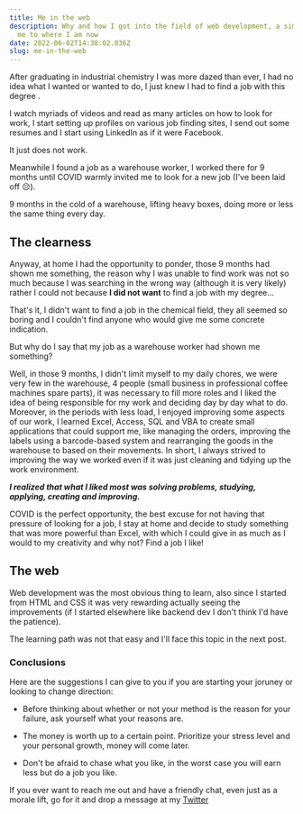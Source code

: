 ```yaml
---
title: Me in the web
description: Why and how I got into the field of web development, a simple journey that led
  me to where I am now
date: 2022-06-02T14:38:02.836Z
slug: me-in-the-web
---
```


After graduating in industrial chemistry I was more dazed than ever, I had no idea what I wanted or wanted to do, I just knew I had to find a job with this degree .

I watch myriads of videos and read as many articles on how to look for work, I start setting up profiles on various job finding sites, I send out some resumes and I start using LinkedIn as if it were Facebook.

It just does not work.

Meanwhile I found a job as a warehouse worker, I worked there for 9 months until COVID warmly invited me to look for a new job (I've been laid off 😔).

9 months in the cold of a warehouse, lifting heavy boxes, doing more or less the same thing every day.

## The clearness

Anyway, at home I had the opportunity to ponder, those 9 months had shown me something, the reason why I was unable to find work was not so much because I was searching in the wrong way (although it is very likely) rather I could not because **I did not want** to find a job with my degree...

That's it, I didn't want to find a job in the chemical field, they all seemed so boring and I couldn't find anyone who would give me some concrete indication.

But why do I say that my job as a warehouse worker had shown me something?

Well, in those 9 months, I didn't limit myself to my daily chores, we were very few in the warehouse, 4 people (small business in professional coffee machines spare parts), it was necessary to fill more roles and I liked the idea of ​​being responsible for my work and deciding day by day what to do.
Moreover, in the periods with less load, I enjoyed improving some aspects of our work, I learned Excel, Access, SQL and VBA to create small applications that could support me, like managing the orders, improving the labels using a barcode-based system and rearranging the goods in the warehouse to based on their movements.
In short, I always strived to improving the way we worked even if it was just cleaning and tidying up the work environment.

_**I realized that what I liked most was solving problems, studying, applying, creating and improving.**_

COVID is the perfect opportunity, the best excuse for not having that pressure of looking for a job, I stay at home and decide to study something that was more powerful than Excel, with which I could give in as much as I would to my creativity and why not? Find a job I like!

## The web

Web development was the most obvious thing to learn, also since I started from HTML and CSS it was very rewarding actually seeing the improvements (if I started elsewhere like backend dev I don't think I'd have the patience).

The learning path was not that easy and I'll face this topic in the next post.

### Conclusions

Here are the suggestions I can give to you if you are starting your joruney or looking to change direction:

- Before thinking about whether or not your method is the reason for your failure, ask yourself what your reasons are.

- The money is worth up to a certain point. Prioritize your stress level and your personal growth, money will come later.

- Don't be afraid to chase what you like, in the worst case you will earn less but do a job you like.

If you ever want to reach me out and have a friendly chat, even just as a morale lift, go for it and drop a message at my [Twitter](https://twitter.com/ali_sbtan)
